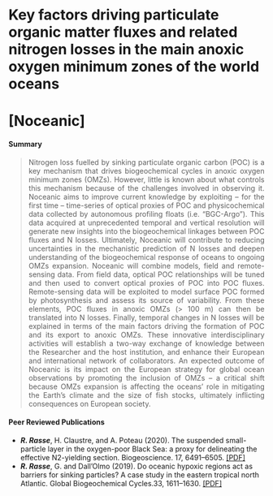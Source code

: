 # Key factors driving particulate organic matter fluxes and related nitrogen losses in the main anoxic oxygen minimum zones of the world oceans
# [Noceanic]
#### Summary
> <div style="text-align: justify"> Nitrogen loss fuelled by sinking particulate organic carbon (POC) is a key mechanism that drives biogeochemical cycles in anoxic oxygen minimum zones (OMZs). However, little is known about what controls this mechanism because of the challenges involved in observing it. Noceanic aims to improve current knowledge by exploiting – for the first time – time-series of optical proxies of POC and physicochemical data collected by autonomous profiling floats (i.e. “BGC-Argo”). This data acquired at unprecedented temporal and vertical resolution will generate new insights into the biogeochemical linkages between POC fluxes and N losses. Ultimately, Noceanic will contribute to reducing uncertainties in the mechanistic prediction of N losses and deepen understanding of the biogeochemical response of oceans to ongoing OMZs expansion. Noceanic will combine models, field and remote-sensing data. From field data, optical POC relationships will be tuned and then used to convert optical proxies of POC into POC fluxes. Remote-sensing data will be exploited to model surface POC formed by photosynthesis and assess its source of variability. From these elements, POC fluxes in anoxic OMZs (> 100 m) can then be translated into N losses. Finally, temporal changes in N losses will be explained in terms of the main factors driving the formation of POC and its export to anoxic OMZs. These innovative interdisciplinary activities will establish a two-way exchange of knowledge between the Researcher and the host institution, and enhance their European and international network of collaborators. An expected outcome of Noceanic is its impact on the European strategy for global ocean observations by promoting the inclusion of OMZs – a critical shift because OMZs expansion is affecting the oceans’ role in mitigating the Earth’s climate and the size of fish stocks, ultimately inflicting consequences on European society.
  
#### Peer Reviewed Publications 
- ***R. Rasse***, H. Claustre, and A. Poteau (2020). The suspended small-particle layer in the oxygen-poor Black Sea: a proxy for delineating the effective N2-yielding section. Biogeoscience. 17, 6491–6505. [[PDF]](https://bg.copernicus.org/articles/17/6491/2020/bg-17-6491-2020.pdf)
 - ***R. Rasse***, G. and Dall’Olmo (2019). Do oceanic hypoxic regions act as barriers for sinking particles? A case study in the eastern tropical north Atlantic. Global Biogeochemical Cycles.33, 1611–1630. [[PDF]](https://agupubs.onlinelibrary.wiley.com/doi/epdf/10.1029/2019GB006305)
